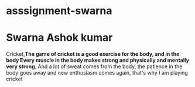 # asssignment-swarna
# Swarna Ashok kumar
Cricket,**The game of cricket is a good exercise for the body, and  in the body Every muscle in the body makes strong and physically and mentally  very strong**, And a lot of sweat comes from the body, the patience in the body goes away and new enthusiasm comes again, that's why I am playing cricket
